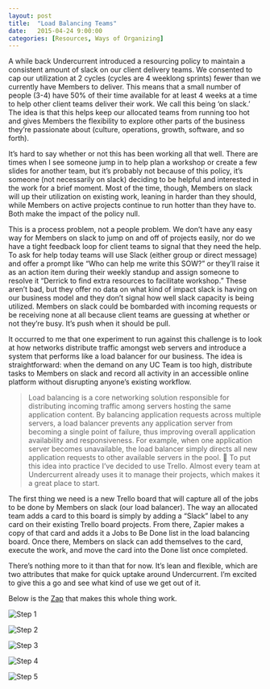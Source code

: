 ```yaml
---
layout: post
title:  "Load Balancing Teams"
date:   2015-04-24 9:00:00
categories: [Resources, Ways of Organizing]
---
```


A while back Undercurrent introduced a resourcing policy to maintain a consistent amount of slack on our client delivery teams. We consented to cap our utilization at 2 cycles (cycles are 4 weeklong sprints) fewer than we currently have Members to deliver. This means that a small number of people (3-4) have 50% of their time available for at least 4 weeks at a time to help other client teams deliver their work. We call this being ‘on slack.’ The idea is that this helps keep our allocated teams from running too hot and gives Members the flexibility to explore other parts of the business they’re passionate about (culture, operations, growth, software, and so forth).

It’s hard to say whether or not this has been working all that well. There are times when I see someone jump in to help plan a workshop or create a few slides for another team, but it’s probably not because of this policy, it’s someone (not necessarily on slack) deciding to be helpful and interested in the work for a brief moment. Most of the time, though, Members on slack will up their utilization on existing work, leaning in harder than they should, while Members on active projects continue to run hotter than they have to. Both make the impact of the policy null.

This is a process problem, not a people problem. We don’t have any easy way for Members on slack to jump on and off of projects easily, nor do we have a tight feedback loop for client teams to signal that they need the help. To ask for help today teams will use Slack (either group or direct message) and offer a prompt like “Who can help me write this SOW?” or they’ll raise it as an action item during their weekly standup and assign someone to resolve it “Derrick to find extra resources to facilitate workshop.” These aren’t bad, but they offer no data on what kind of impact slack is having on our business model and they don’t signal how well slack capacity is being utilized. Members on slack could be bombarded with incoming requests or be receiving none at all because client teams are guessing at whether or not they’re busy. It’s push when it should be pull. 

It occurred to me that one experiment to run against this challenge is to look at how networks distribute traffic amongst web servers and introduce a system that performs like a load balancer for our business. The idea is straightforward: when the demand on any UC Team is too high, distribute tasks to Members on slack and record all activity in an accessible online platform without disrupting anyone’s existing workflow.

> Load balancing is a core networking solution responsible for distributing incoming traffic among servers hosting the same application content. By balancing application requests across multiple servers, a load balancer prevents any application server from becoming a single point of failure, thus improving overall application availability and responsiveness. For example, when one application server becomes unavailable, the load balancer simply directs all new application requests to other available servers in the pool.

To put this idea into practice I’ve decided to use Trello. Almost every team at Undercurrent already uses it to manage their projects, which makes it a great place to start. 

The first thing we need is a new Trello board that will capture all of the jobs to be done by Members on slack (our load balancer). The way an allocated team adds a card to this board is simply by adding a “Slack” label to any card on their existing Trello board projects. From there, Zapier makes a copy of that card and adds it a Jobs to Be Done list in the load balancing board. Once there, Members on slack can add themselves to the card, execute the work, and move the card into the Done list once completed.

There’s nothing more to it than that for now. It’s lean and flexible, which are two attributes that make for quick uptake around Undercurrent. I’m excited to give this a go and see what kind of use we get out of it. 

Below is the [Zap](https://zapier.com) that makes this whole thing work.

![Step 1](http://i.imgur.com/q5NDy8hl.png)

![Step 2](http://i.imgur.com/MyelWs8.png)

![Step 3](http://i.imgur.com/oLF2hxG.png)

![Step 4](http://i.imgur.com/59soHue.png)

![Step 5](http://i.imgur.com/cQTIpYb.png)


[jekyll-gh]: https://github.com/mojombo/jekyll
[jekyll]:    http://jekyllrb.com
